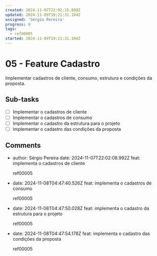 ```yaml
---
created: 2024-11-07T22:02:15.898Z
updated: 2024-11-09T19:21:31.104Z
assigned: 'Sérgio Pereira'
progress: 0
tags:
  - ref00005
started: 2024-11-09T19:21:31.104Z
---
```


# 05 - Feature Cadastro

Implementar cadastros de cliente, consumo, estrutura e condições da proposta.

## Sub-tasks

- [ ] Implementar o cadastros de cliente
- [ ] Implementar o cadastros de consumo
- [ ] Implementar o cadastro da estrutura para o projeto
- [ ] Implementar o cadastro das condições da proposta

## Comments

- author: Sérgio Pereira
  date: 2024-11-07T22:02:08.992Z
  feat: implementa o cadastros de cliente
  
  ref00005
- date: 2024-11-08T04:47:40.526Z
  feat: implementa o cadastros de consumo
  
  
  ref00005
- date: 2024-11-08T04:47:50.028Z
  feat: implementa o cadastro da estrutura para o projeto
  
  ref00005
- date: 2024-11-08T04:47:54.178Z
  feat: implementa o cadastro das condições da proposta
  
  ref00005

